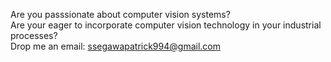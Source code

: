 Are you passsionate about computer vision systems?  
Are your eager to incorporate computer vision technology in your industrial processes?  
Drop me an email: ssegawapatrick994@gmail.com

